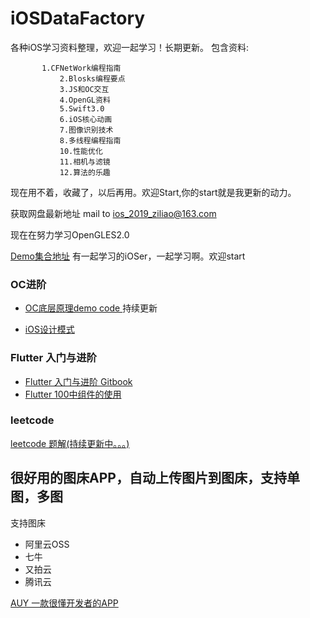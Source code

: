 # iOSDataFactory
各种iOS学习资料整理，欢迎一起学习！长期更新。
包含资料:

	       1.CFNetWork编程指南
               2.Blosks编程要点
               3.JS和OC交互
               4.OpenGL资料
               5.Swift3.0
               6.iOS核心动画
               7.图像识别技术
               8.多线程编程指南
               10.性能优化
               11.相机与滤镜
               12.算法的乐趣
现在用不着，收藏了，以后再用。欢迎Start,你的start就是我更新的动力。

获取网盘最新地址 mail to ios_2019_ziliao@163.com

现在在努力学习OpenGLES2.0

[Demo集合地址](https://github.com/ifgyong/learnOpenGLES)
有一起学习的iOSer，一起学习啊。欢迎start


### OC进阶
- [OC底层原理demo code ](https://github.com/ifgyong/demo/tree/master/OC)持续更新

- [iOS设计模式](https://github.com/ifgyong/demo/tree/master/%E8%AE%BE%E8%AE%A1%E6%A8%A1%E5%BC%8F)

### Flutter 入门与进阶
- [Flutter 入门与进阶 Gitbook](https://github.com/ifgyong/flutter-guide)
- [Flutter 100中组件的使用](https://github.com/ifgyong/flutter-example)

### leetcode
[leetcode 题解(持续更新中。。。)](https://github.com/ifgyong/leetCode/wiki)
## 很好用的图床APP，自动上传图片到图床，支持单图，多图
支持图床
- 阿里云OSS
- 七牛 
- 又拍云
- 腾讯云

[AUY 一款很懂开发者的APP](https://github.com/ifgyong/AUY)
